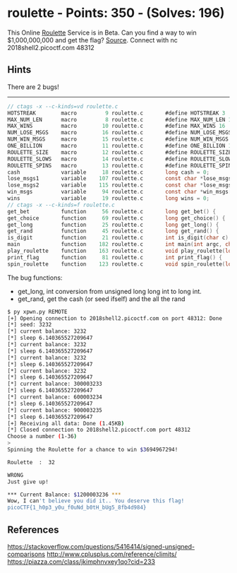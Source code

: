 # roulette - Points: 350 - (Solves: 196)

This Online [Roulette][1] Service is in Beta.
Can you find a way to win $1,000,000,000 and get the flag?
[Source][2].
Connect with nc 2018shell2.picoctf.com 48312

[1]: https://2018shell2.picoctf.com/static/2d8417ef7707fec56592db02da54575e/roulette
[2]: https://2018shell2.picoctf.com/static/2d8417ef7707fec56592db02da54575e/roulette.c

## Hints

There are 2 bugs!

----

```c
// ctags -x --c-kinds=vd roulette.c
HOTSTREAK        macro         9 roulette.c       #define HOTSTREAK 3
MAX_NUM_LEN      macro         8 roulette.c       #define MAX_NUM_LEN 12
MAX_WINS         macro        10 roulette.c       #define MAX_WINS 16
NUM_LOSE_MSGS    macro        16 roulette.c       #define NUM_LOSE_MSGS 5
NUM_WIN_MSGS     macro        15 roulette.c       #define NUM_WIN_MSGS 10
ONE_BILLION      macro        11 roulette.c       #define ONE_BILLION 1000000000
ROULETTE_SIZE    macro        12 roulette.c       #define ROULETTE_SIZE 36
ROULETTE_SLOWS   macro        14 roulette.c       #define ROULETTE_SLOWS 16
ROULETTE_SPINS   macro        13 roulette.c       #define ROULETTE_SPINS 128
cash             variable     18 roulette.c       long cash = 0;
lose_msgs1       variable    107 roulette.c       const char *lose_msgs1[NUM_LOSE_MSGS] = {
lose_msgs2       variable    115 roulette.c       const char *lose_msgs2[NUM_LOSE_MSGS] = {
win_msgs         variable     94 roulette.c       const char *win_msgs[NUM_WIN_MSGS] = {
wins             variable     19 roulette.c       long wins = 0;
// ctags -x --c-kinds=f roulette.c
get_bet          function     56 roulette.c       long get_bet() {
get_choice       function     69 roulette.c       long get_choice() {
get_long         function     25 roulette.c       long get_long() {
get_rand         function     45 roulette.c       long get_rand() {
is_digit         function     21 roulette.c       int is_digit(char c) {
main             function    182 roulette.c       int main(int argc, char *argv[]) {
play_roulette    function    163 roulette.c       void play_roulette(long choice, long bet) {
print_flag       function     81 roulette.c       int print_flag() {
spin_roulette    function    123 roulette.c       void spin_roulette(long spin) {
```

The bug functions:

- get_long, int conversion from unsigned long long int to long int.
- get_rand, get the cash (or seed ifself) and the all the rand

```sh
$ py xpwn.py REMOTE
[+] Opening connection to 2018shell2.picoctf.com on port 48312: Done
[*] seed: 3232
[*] current balance: 3232
[*] sleep 6.140365527209647
[*] current balance: 3232
[*] sleep 6.140365527209647
[*] current balance: 3232
[*] sleep 6.140365527209647
[*] current balance: 3232
[*] sleep 6.140365527209647
[*] current balance: 300003233
[*] sleep 6.140365527209647
[*] current balance: 600003234
[*] sleep 6.140365527209647
[*] current balance: 900003235
[*] sleep 6.140365527209647
[+] Receiving all data: Done (1.45KB)
[*] Closed connection to 2018shell2.picoctf.com port 48312
Choose a number (1-36)
>
Spinning the Roulette for a chance to win $3694967294!

Roulette  :  32

WRONG
Just give up!

*** Current Balance: $1200003236 ***
Wow, I can't believe you did it.. You deserve this flag!
picoCTF{1_h0p3_y0u_f0uNd_b0tH_bUg5_8fb4d984}
```

## References

https://stackoverflow.com/questions/5416414/signed-unsigned-comparisons
http://www.cplusplus.com/reference/climits/
https://piazza.com/class/jkimphnvxey1qo?cid=233
